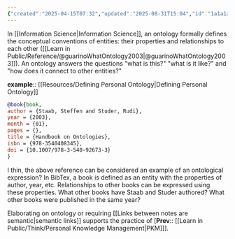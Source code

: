 ```yaml
---
{"created":"2025-04-15T07:32","updated":"2025-08-31T15:04","id":"1a1a1a1","dg-permalink":"1a1a1a1-ontology","dg-publish":true,"dg-path":"Think/Ontology in Information Science.md","permalink":"/1a1a1a1-ontology/","dgPassFrontmatter":true,"noteIcon":"1"}
---
```


In [[Information Science\|Information Science]], an ontology formally defines the conceptual conventions of entities: their properties and relationships to each other ([[Learn in Public/Reference/@guarinoWhatOntology2003\|@guarinoWhatOntology2003]]). An ontology answers the questions "what is this?" "what is it like?" and "how does it connect to other entities?" 

**example**:: [[Resources/Defining Personal Ontology\|Defining Personal Ontology]]

``` BibTex
@book{book,
author = {Staab, Steffen and Studer, Rudi},
year = {2003},
month = {01},
pages = {},
title = {Handbook on Ontologies},
isbn = {978-3540408345},
doi = {10.1007/978-3-540-92673-3}
}
```

I thin, the above reference can be considered an example of an ontological expression? In BibTex, a book is defined as an entity with the properties of author, year, etc. Relationships to other books can be expressed using these properties. What other books have Staab and Studer authored? What other books were published in the same year? 

Elaborating on ontology or requiring [[Links between notes are semantic\|semantic links]] supports the practice of [**Prev**:: [[Learn in Public/Think/Personal Knowledge Management\|PKM]]].